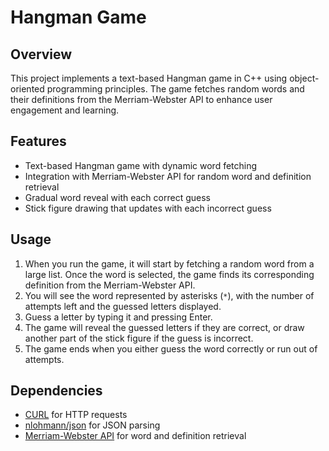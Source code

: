 # Hangman Game

## Overview
This project implements a text-based Hangman game in C++ using object-oriented programming principles. The game fetches random words and their definitions from the Merriam-Webster API to enhance user engagement and learning.

## Features
- Text-based Hangman game with dynamic word fetching
- Integration with Merriam-Webster API for random word and definition retrieval
- Gradual word reveal with each correct guess
- Stick figure drawing that updates with each incorrect guess

## Usage
1. When you run the game, it will start by fetching a random word from a large list. Once the word is selected, the game finds its corresponding definition from the Merriam-Webster API.
2. You will see the word represented by asterisks (`*`), with the number of attempts left and the guessed letters displayed.
3. Guess a letter by typing it and pressing Enter.
4. The game will reveal the guessed letters if they are correct, or draw another part of the stick figure if the guess is incorrect.
5. The game ends when you either guess the word correctly or run out of attempts.

## Dependencies
- [CURL](https://curl.se/) for HTTP requests
- [nlohmann/json](https://github.com/nlohmann/json) for JSON parsing
- [Merriam-Webster API](https://dictionaryapi.com/) for word and definition retrieval
